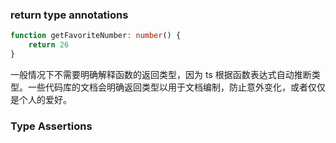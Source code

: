 ### return type annotations

```ts
function getFavoriteNumber: number() {
    return 26
}
```

一般情况下不需要明确解释函数的返回类型，因为 ts 根据函数表达式自动推断类型。一些代码库的文档会明确返回类型以用于文档编制，防止意外变化，或者仅仅是个人的爱好。

### Type Assertions
